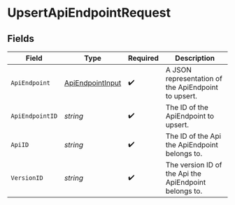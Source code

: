 # UpsertApiEndpointRequest


## Fields

| Field                                                       | Type                                                        | Required                                                    | Description                                                 |
| ----------------------------------------------------------- | ----------------------------------------------------------- | ----------------------------------------------------------- | ----------------------------------------------------------- |
| `ApiEndpoint`                                               | [ApiEndpointInput](../../Models/Shared/ApiEndpointInput.md) | :heavy_check_mark:                                          | A JSON representation of the ApiEndpoint to upsert.         |
| `ApiEndpointID`                                             | *string*                                                    | :heavy_check_mark:                                          | The ID of the ApiEndpoint to upsert.                        |
| `ApiID`                                                     | *string*                                                    | :heavy_check_mark:                                          | The ID of the Api the ApiEndpoint belongs to.               |
| `VersionID`                                                 | *string*                                                    | :heavy_check_mark:                                          | The version ID of the Api the ApiEndpoint belongs to.       |